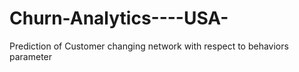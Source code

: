 # Churn-Analytics----USA-
Prediction of  Customer changing network with respect to behaviors parameter 
